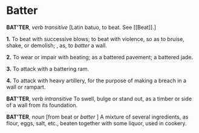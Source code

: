 # Batter

**BAT'TER**, _verb transitive_ \[Latin batuo, to beat. See [[Beat]].\]

**1.** To beat with successive blows; to beat with violence, so as to bruise, shake, or demolish; , as, to _batter_ a wall.

**2.** To wear or impair with beating; as a battered pavement; a battered jade.

**3.** To attack with a battering ram.

**4.** To attack with heavy artillery, for the purpose of making a breach in a wall or rampart.

**BAT'TER**, _verb intransitive_ To swell, bulge or stand out, as a timber or side of a wall from its foundation.

**BAT'TER**, _noun_ \[from beat or _batter_ \] A mixture of several ingredients, as flour, eggs, salt, etc., beaten together with some liquor, used in cookery.
